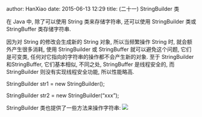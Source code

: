 author: HanXiao
date: 2015-06-13 12:29
title: (二十一) StringBuilder 类

在 Java 中, 除了可以使用 String 类来存储字符串, 还可以使用 StringBuilder 类或 StringBuffer 类存储字符串.

因为对 String 的修改会生成新的 String 对象, 所以当频繁操作 String 时, 就会额外产生很多消耗, 使用 StringBuilder 或 StringBuffer 就可以避免这个问题, 它们是可变类, 任何对它指向的字符串的操作都不会产生新的对象.
至于 StringBuilder 和StringBuffer, 它们基本相似, 不同之处, StringBuffer 是线程安全的, 而 StringBuilder 则没有实现线程安全功能, 所以性能略高.

StringBuilder str1 = new StringBuilder();

StringBuilder str2 = new StringBuilder(“xxx”);

StringBuilder 类也提供了一些方法来操作字符串:
![](http://i59.tinypic.com/2mzb78k.jpg)
